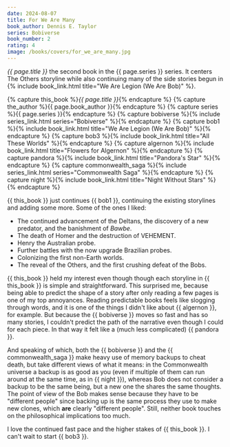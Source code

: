 ```yaml
---
date: 2024-08-07
title: For We Are Many
book_author: Dennis E. Taylor
series: Bobiverse
book_number: 2
rating: 4
image: /books/covers/for_we_are_many.jpg
---
```


<cite class="book-title">{{ page.title }}</cite> the second book in the
<span class="book-series">{{ page.series }}</span> series. It centers The
Others storyline while also continuing many of the side stories begun in {%
include book_link.html title="We Are Legion (We Are Bob)" %}.

{% capture this_book %}<cite class="book-title">{{ page.title }}</cite>{% endcapture %}
{% capture the_author %}<span class="author-name">{{ page.book_author }}</span>{% endcapture %}
{% capture series %}<span class="book-series">{{ page.series }}</span>{% endcapture %}
{% capture bobiverse %}{% include series_link.html series="Bobiverse" %}{% endcapture %}
{% capture bob1 %}{% include book_link.html title="We Are Legion (We Are Bob)" %}{% endcapture %}
{% capture bob3 %}{% include book_link.html title="All These Worlds" %}{% endcapture %}
{% capture algernon %}{% include book_link.html title="Flowers for Algernon" %}{% endcapture %}
{% capture pandora %}{% include book_link.html title="Pandora's Star" %}{% endcapture %}
{% capture commonwealth_saga %}{% include series_link.html series="Commonwealth Saga" %}{% endcapture %}
{% capture night  %}{% include book_link.html title="Night Without Stars" %}{% endcapture %}

{{ this_book }} just continues {{ bob1 }}, continuing the existing storylines
and adding some more. Some of the ones I liked:

- The continued advancement of the Deltans, the discovery of a new predator,
  and the banishment of _Bawbe_.
- The death of Homer and the destruction of VEHEMENT.
- Henry the Australian probe.
- Further battles with the now upgrade Brazilian probes.
- Colonizing the first non-Earth worlds.
- The reveal of the Others, and the first crushing defeat of the Bobs.

{{ this_book }} held my interest even though though each storyline in {{
this_book }} is simple and straightforward. This surprised me, because being
able to predict the shape of a story after only reading a few pages is one of
my top annoyances. Reading predictable books feels like slogging through
words, and it is one of the things I didn't like about {{ algernon }}, for
example. But because the {{ bobiverse }} moves so fast and has so many
stories, I couldn't predict the path of the narrative even though I could for
each piece. In that way it felt like a (much less complicated) {{ pandora }}.

And speaking of which, both the {{ bobiverse }} and the {{ commonwealth_saga
}} make heavy use of memory backups to cheat death, but take different views
of what it means: in the Commonwealth universe a backup is as good as you
(even if multiple of them can run around at the same time, as in {{ night }}),
whereas Bob does not consider a backup to be the same being, but a new one
the shares the same thoughts. The point of view of the Bob makes sense because
they have to be "different people" since backing up is the same process they
use to make new clones, which **are** clearly "different people". Still,
neither book touches on the philosophical implications too much.

I love the continued fast pace and the higher stakes of {{ this_book }}. I
can't wait to start {{ bob3 }}.
